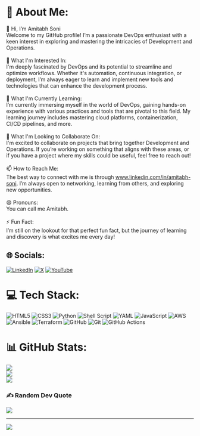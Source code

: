 # 💫 About Me:
👋 Hi, I’m Amitabh Soni<br>Welcome to my GitHub profile! I’m a passionate DevOps enthusiast with a keen interest in exploring and mastering the intricacies of Development and Operations.<br><br>👀 What I'm Interested In:<br>I'm deeply fascinated by DevOps and its potential to streamline and optimize workflows. Whether it's automation, continuous integration, or deployment, I’m always eager to learn and implement new tools and technologies that can enhance the development process.<br><br>🌱 What I'm Currently Learning:<br>I’m currently immersing myself in the world of DevOps, gaining hands-on experience with various practices and tools that are pivotal to this field. My learning journey includes mastering cloud platforms, containerization, CI/CD pipelines, and more.<br><br>💞️ What I'm Looking to Collaborate On:<br>I'm excited to collaborate on projects that bring together Development and Operations. If you’re working on something that aligns with these areas, or if you have a project where my skills could be useful, feel free to reach out!<br><br>📫 How to Reach Me:<br>The best way to connect with me is through www.linkedin.com/in/amitabh-soni. I’m always open to networking, learning from others, and exploring new opportunities.<br><br>😄 Pronouns:<br>You can call me Amitabh.<br><br>⚡ Fun Fact:<br>I’m still on the lookout for that perfect fun fact, but the journey of learning and discovery is what excites me every day!


## 🌐 Socials:
[![LinkedIn](https://img.shields.io/badge/LinkedIn-%230077B5.svg?logo=linkedin&logoColor=white)](https://linkedin.com/in/www.linkedin.com/in/amitabh-soni) [![X](https://img.shields.io/badge/X-black.svg?logo=X&logoColor=white)](https://x.com/@Amitabh__soni) [![YouTube](https://img.shields.io/badge/YouTube-%23FF0000.svg?logo=YouTube&logoColor=white)](https://youtube.com/@@CWAmitabh) 

# 💻 Tech Stack:
![HTML5](https://img.shields.io/badge/html5-%23E34F26.svg?style=for-the-badge&logo=html5&logoColor=white) ![CSS3](https://img.shields.io/badge/css3-%231572B6.svg?style=for-the-badge&logo=css3&logoColor=white) ![Python](https://img.shields.io/badge/python-3670A0?style=for-the-badge&logo=python&logoColor=ffdd54) ![Shell Script](https://img.shields.io/badge/shell_script-%23121011.svg?style=for-the-badge&logo=gnu-bash&logoColor=white) ![YAML](https://img.shields.io/badge/yaml-%23ffffff.svg?style=for-the-badge&logo=yaml&logoColor=151515) ![JavaScript](https://img.shields.io/badge/javascript-%23323330.svg?style=for-the-badge&logo=javascript&logoColor=%23F7DF1E) ![AWS](https://img.shields.io/badge/AWS-%23FF9900.svg?style=for-the-badge&logo=amazon-aws&logoColor=white) ![Ansible](https://img.shields.io/badge/ansible-%231A1918.svg?style=for-the-badge&logo=ansible&logoColor=white) ![Terraform](https://img.shields.io/badge/terraform-%235835CC.svg?style=for-the-badge&logo=terraform&logoColor=white) ![GitHub](https://img.shields.io/badge/github-%23121011.svg?style=for-the-badge&logo=github&logoColor=white) ![Git](https://img.shields.io/badge/git-%23F05033.svg?style=for-the-badge&logo=git&logoColor=white) ![GitHub Actions](https://img.shields.io/badge/github%20actions-%232671E5.svg?style=for-the-badge&logo=githubactions&logoColor=white)
# 📊 GitHub Stats:
![](https://github-readme-stats.vercel.app/api?username=Amitabh-DevOps&theme=dark&hide_border=false&include_all_commits=false&count_private=false)<br/>
![](https://github-readme-streak-stats.herokuapp.com/?user=Amitabh-DevOps&theme=dark&hide_border=false)<br/>
![](https://github-readme-stats.vercel.app/api/top-langs/?username=Amitabh-DevOps&theme=dark&hide_border=false&include_all_commits=false&count_private=false&layout=compact)

### ✍️ Random Dev Quote
![](https://quotes-github-readme.vercel.app/api?type=horizontal&theme=radical)

---
[![](https://visitcount.itsvg.in/api?id=Amitabh-DevOps&icon=0&color=0)](https://visitcount.itsvg.in)

<!-- Proudly created with GPRM ( https://gprm.itsvg.in ) -->
<!---
Amitabh-DevOps/Amitabh-DevOps is a ✨ special ✨ repository because its `README.md` (this file) appears on your GitHub profile.
You can click the Preview link to take a look at your changes.
--->
